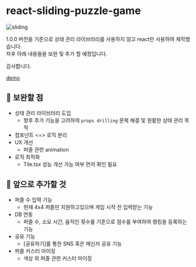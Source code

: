 # react-sliding-puzzle-game

![sliding](https://user-images.githubusercontent.com/28751246/155862199-3a90ba5b-704d-47c3-a2e3-330199732c3c.gif)



1.0.0 버전을 기준으로 상태 관리 라이브러리를 사용하지 않고 react만 사용하여 제작했습니다.  
차후 아래 내용들을 보완 및 추가 할 예정입니다.  

감사합니다.

[demo](https://kis0421.github.io/react-sliding-puzzle-game/)

## 📃 보완할 점

- 상태 관리 라이브러리 도입
  - 향후 추가 기능을 고려하여 `props drilling` 문제 해결 및 원활한 상태 관리 목적
- 컴포넌트 <=> 로직 분리 
- UX 개선
  - 퍼즐 관련 animation 
- 로직 최적화
  - Tile.tsx 성능 개선 가능 여부 먼저 확인 필요

## 📃 앞으로 추가할 것 

- 퍼즐 수 입력 기능
  - 현재 4x4 퍼즐만 지원하고있으며 게임 시작 전 입력받는 기능
- DB 연동
  - 퍼즐 수, 소요 시간, 움직인 횟수를 기준으로 점수를 부여하여
    랭킹을 등록하는 기능
- 공유 기능
  - [공유하기]를 통한 SNS 혹은 메신저 공유 기능
- 퍼즐 커스터 마이징
  - 색상 외 퍼즐 관련 커스터 마이징
